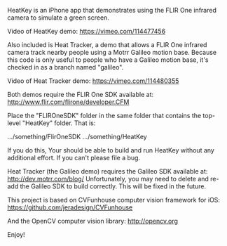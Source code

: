 HeatKey is an iPhone app that demonstrates using the FLIR One infrared
camera to simulate a green screen.

Video of HeatKey demo:
https://vimeo.com/114477456

Also included is Heat Tracker, a demo that allows a FLIR One infrared camera
track nearby people using a Motrr Galileo motion base.  Because this code is
only useful to people who have a Galileo motion base, it's checked in as a
branch named "galileo".

Video of Heat Tracker demo:
https://vimeo.com/114480355

Both demos require the FLIR One SDK available at:
http://www.flir.com/flirone/developer.CFM

Place the "FLIROneSDK" folder in the same folder that contains the top-level
"HeatKey" folder.  That is:

  .../something/FlirOneSDK
  .../something/HeatKey

If you do this, Your should be able to build and run HeatKey without any
additional effort.  If you can't please file a bug.

Heat Tracker (the Galileo demo) requires the Galileo SDK available at:
http://dev.motrr.com/blog/
Unfortunately, you may need to delete and re-add the Galileo SDK to build
correctly.  This will be fixed in the future.

This project is based on CVFunhouse computer vision framework for iOS:
https://github.com/jeradesign/CVFunhouse

And the OpenCV computer vision library:
http://opencv.org

Enjoy!
